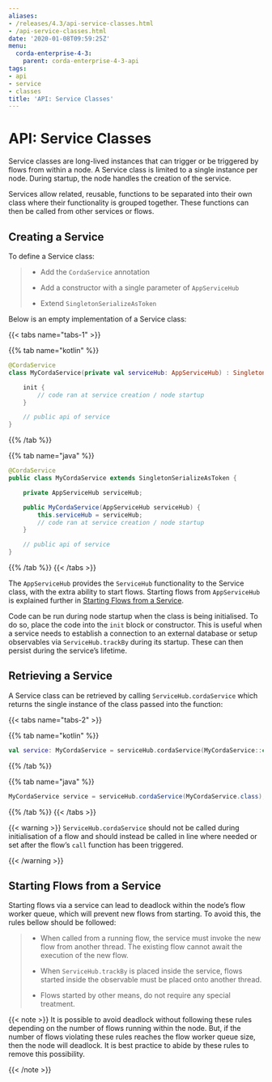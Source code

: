 ```yaml
---
aliases:
- /releases/4.3/api-service-classes.html
- /api-service-classes.html
date: '2020-01-08T09:59:25Z'
menu:
  corda-enterprise-4-3:
    parent: corda-enterprise-4-3-api
tags:
- api
- service
- classes
title: 'API: Service Classes'
---
```




# API: Service Classes

Service classes are long-lived instances that can trigger or be triggered by flows from within a node. A Service class is limited to a
            single instance per node. During startup, the node handles the creation of the service.

Services allow related, reusable, functions to be separated into their own class where their functionality is
            grouped together. These functions can then be called from other services or flows.


## Creating a Service

To define a Service class:

> 
> 
> * Add the `CordaService` annotation
> 
> 
> * Add a constructor with a single parameter of `AppServiceHub`
> 
> 
> * Extend `SingletonSerializeAsToken`
> 
> 
Below is an empty implementation of a Service class:


{{< tabs name="tabs-1" >}}


{{% tab name="kotlin" %}}
```kotlin
@CordaService
class MyCordaService(private val serviceHub: AppServiceHub) : SingletonSerializeAsToken() {

    init {
        // code ran at service creation / node startup
    }

    // public api of service
}
```
{{% /tab %}}

{{% tab name="java" %}}
```java
@CordaService
public class MyCordaService extends SingletonSerializeAsToken {

    private AppServiceHub serviceHub;

    public MyCordaService(AppServiceHub serviceHub) {
        this.serviceHub = serviceHub;
        // code ran at service creation / node startup
    }

    // public api of service
}
```
{{% /tab %}}
{{< /tabs >}}

The `AppServiceHub` provides the `ServiceHub` functionality to the Service class, with the extra ability to start flows. Starting flows
                from `AppServiceHub` is explained further in [Starting Flows from a Service](#starting-flows-from-a-service).

Code can be run during node startup when the class is being initialised. To do so, place the code into the `init` block or constructor.
                This is useful when a service needs to establish a connection to an external database or setup observables via `ServiceHub.trackBy` during
                its startup. These can then persist during the service’s lifetime.


## Retrieving a Service

A Service class can be retrieved by calling `ServiceHub.cordaService` which returns the single instance of the class passed into the function:


{{< tabs name="tabs-2" >}}


{{% tab name="kotlin" %}}
```kotlin
val service: MyCordaService = serviceHub.cordaService(MyCordaService::class.java)
```
{{% /tab %}}

{{% tab name="java" %}}
```java
MyCordaService service = serviceHub.cordaService(MyCordaService.class);
```
{{% /tab %}}
{{< /tabs >}}


{{< warning >}}
`ServiceHub.cordaService` should not be called during initialisation of a flow and should instead be called in line where
                    needed or set after the flow’s `call` function has been triggered.

{{< /warning >}}


## Starting Flows from a Service

Starting flows via a service can lead to deadlock within the node’s flow worker queue, which will prevent new flows from
                starting. To avoid this, the rules bellow should be followed:

> 
> 
> * When called from a running flow, the service must invoke the new flow from another thread. The existing flow cannot await the
>                             execution of the new flow.
> 
> 
> * When `ServiceHub.trackBy` is placed inside the service, flows started inside the observable must be placed onto another thread.
> 
> 
> * Flows started by other means, do not require any special treatment.
> 
> 

{{< note >}}
It is possible to avoid deadlock without following these rules depending on the number of flows running within the node. But, if the
                    number of flows violating these rules reaches the flow worker queue size, then the node will deadlock. It is best practice to
                    abide by these rules to remove this possibility.

{{< /note >}}

